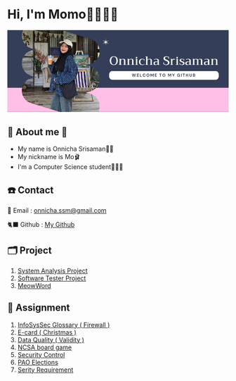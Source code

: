 # Hi, I'm Momo👋🏼🧕🏼
![momo.png](./img/cover.png)
## 🎀 About me 🎀
- My name is Onnicha Srisaman💅🏼
- My nickname is Mo🩰
- I'm a Computer Science student👩🏻‍💻

## ☎️ Contact
📧 Email : onnicha.ssm@gmail.com

🐈‍⬛ Github : [My Github](https://github.com/Momojoj)

## 🗂️ Project
1. [System Analysis Project](https://github.com/Momojoj/SAW-System-Analysis/tree/main)
2. [Software Tester Project](https://github.com/Momojoj/Software-Tester/tree/main)
3. [MeowWord](https://github.com/Momojoj/MeowWord)

## 📁 Assignment
1. [InfoSysSec Glossary ( Firewall )](firewall.md)
2. [E-card ( Christmas )](e-card.md)
3. [Data Quality ( Validity )](validity.md)
4. [NCSA board game](boardgame.md)
5. [Security Control](security-control.md)
6. [PAO Elections](pao-elections.md)
7. [Serity Requirement](security-requirement.md)
